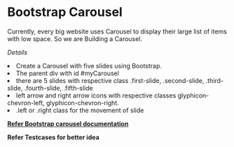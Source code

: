 # Bootstrap Carousel

Currently, every big website uses Carousel to display their large list of items with low space. So we are Building a Carousel.

 <i>Details</i>
 
 <li>Create a Carousel with five slides using Bootstrap.</li>
 
 <li>The parent div with id #myCarousel </li>
 
 <li>there are 5 slides with respective class .first-slide, .second-slide, .third-slide, .fourth-slide, .fifth-slide</li>
 
 <li>left arrow and right arrow icons with respective classes glyphicon-chevron-left, glyphicon-chevron-right.</li>
 
 <li>.left or .right class for the movement of slide</li>
 
 <strong><a href='https://www.w3schools.com/bootstrap/bootstrap_carousel.asp'>Refer Bootstrap carousel documentation</a></strong>
 
 <strong>Refer Testcases for better idea</strong>
